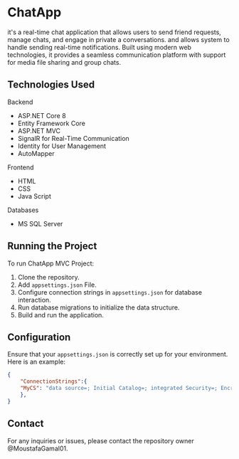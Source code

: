 # ChatApp
it's a real-time chat application that allows users to send friend requests, manage chats, and engage in private a conversations. and allows system to handle sending real-time notifications. Built using modern web technologies, it provides a seamless communication platform with support for media file sharing and group chats.

## Technologies Used
Backend
* ASP.NET Core 8
* Entity Framework Core
* ASP.NET MVC
* SignalR for Real-Time Communication
* Identity for User Management
* AutoMapper

Frontend
* HTML
* CSS
* Java Script

Databases
* MS SQL Server

## Running the Project
To run ChatApp MVC Project:

1. Clone the repository.
2. Add `appsettings.json` File.
3. Configure connection strings in `appsettings.json` for database interaction.
4. Run database migrations to initialize the data structure.
5. Build and run the application.

## Configuration
Ensure that your `appsettings.json` is correctly set up for your environment. Here is an example:

```json
{
    "ConnectionStrings":{
    "MyCS": "data source=; Initial Catalog=; integrated Security=; Encrypt=; TrustServerCertificate=;"
    },
}
```

## Contact
For any inquiries or issues, please contact the repository owner @MoustafaGamal01.
